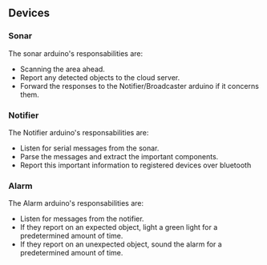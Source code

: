 ## Devices

### Sonar

The sonar arduino's responsabilities are:

- Scanning the area ahead.
- Report any detected objects to the cloud server.
- Forward the responses to the Notifier/Broadcaster arduino if it concerns them.

### Notifier

The Notifier arduino's responsabilities are:

- Listen for serial messages from the sonar.
- Parse the messages and extract the important components.
- Report this important information to registered devices over bluetooth

### Alarm

The Alarm arduino's responsabilities are:

- Listen for messages from the notifier.
- If they report on an expected object, light a green light for a predetermined amount of time.
- If they report on an unexpected object, sound the alarm for a predetermined amount of time.
